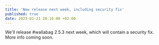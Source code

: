 ```yaml
---
title: 'New release next week, including security fix'
published: true
date: 2023-01-21 10:16:00 +02:00
---
```


We'll release #wallabag 2.5.3 next week, which will contain a security fix. More info coming soon.